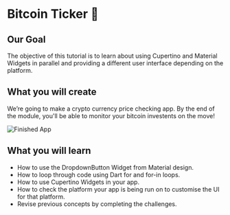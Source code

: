 # Bitcoin Ticker 🤑

## Our Goal

The objective of this tutorial is to learn about using Cupertino and Material Widgets in parallel and providing a different user interface depending on the platform.


## What you will create

We’re going to make a crypto currency price checking app. By the end of the module, you'll be able to monitor your bitcoin investents on the move!

![Finished App](https://github.com/Teamxiraq/Images/blob/main/bitcoin-flutter-demo.gif)

## What you will learn

- How to use the DropdownButton Widget from Material design.
- How to loop through code using Dart for and for-in loops.
- How to use Cupertino Widgets in your app.
- How to check the platform your app is being run on to customise the UI for that platform.
- Revise previous concepts by completing the challenges.
